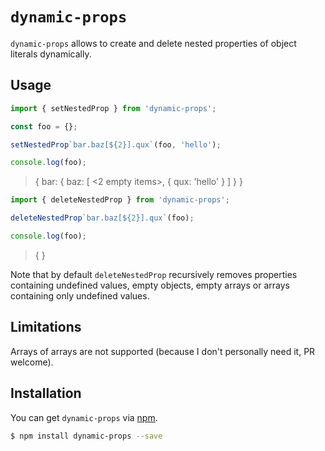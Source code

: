 # `dynamic-props`

`dynamic-props` allows to create and delete nested properties of object literals dynamically.

## Usage

```javascript
import { setNestedProp } from 'dynamic-props';

const foo = {};

setNestedProp`bar.baz[${2}].qux`(foo, 'hello');

console.log(foo);
```

> { bar: { baz: [ <2 empty items>, { qux: 'hello' } ] } }

```javascript
import { deleteNestedProp } from 'dynamic-props';

deleteNestedProp`bar.baz[${2}].qux`(foo);

console.log(foo);
```

> { }

Note that by default `deleteNestedProp` recursively removes properties containing undefined values, empty objects, empty arrays or arrays containing only undefined values.

## Limitations

Arrays of arrays are not supported (because I don't personally need it, PR welcome).

## Installation

You can get `dynamic-props` via [npm](http://npmjs.com).

```bash
$ npm install dynamic-props --save
```
